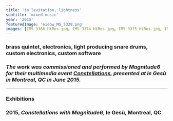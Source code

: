 ```yaml
---
title: 'in levitation, lightness'
subtitle: 'mixed-music'
year: '2015'
featuredImage: 'eieow_MG_5328.png'
images: [IM5_3366_HiRes.jpg, IM5_3374_HiRes.jpg, IM5_3375_HiRes.jpg, IM5_3377_HiRes.jpg]
---
```


### brass quintet, electronics, light producing snare drums, custom electronics, custom software

### _The work was commissioned and performed by Magnitude6 for their multimedia event [Constellations](http://magnitude6.ca/in-levitation-lightness/), presented at le Gesù in Montreal, QC in June 2015._

---

### **Exhibitions**

### 2015, _Constellations with Magnitude6_, le Gesù, Montreal, QC
